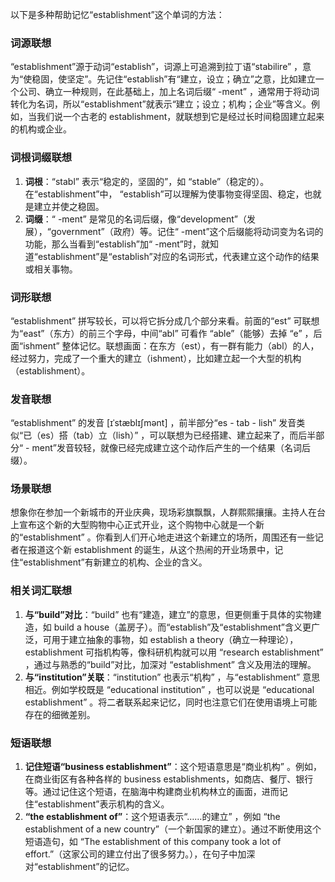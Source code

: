 以下是多种帮助记忆“establishment”这个单词的方法：

### 词源联想
“establishment”源于动词“establish”，词源上可追溯到拉丁语“stabilire” ，意为“使稳固，使坚定”。先记住“establish”有“建立，设立；确立”之意，比如建立一个公司、确立一种规则，在此基础上，加上名词后缀“ -ment” ，通常用于将动词转化为名词，所以“establishment”就表示“建立；设立；机构；企业”等含义。例如，当我们说一个古老的 establishment，就联想到它是经过长时间稳固建立起来的机构或企业。

### 词根词缀联想
1. **词根**：“stabl” 表示“稳定的，坚固的”，如 “stable”（稳定的）。在“establishment”中， “establish”可以理解为使事物变得坚固、稳定，也就是建立并使之稳固。
2. **词缀**：“ -ment” 是常见的名词后缀，像“development”（发展），“government”（政府）等。记住“ -ment”这个后缀能将动词变为名词的功能，那么当看到“establish”加“ -ment”时，就知道“establishment”是“establish”对应的名词形式，代表建立这个动作的结果或相关事物。

### 词形联想
“establishment” 拼写较长，可以将它拆分成几个部分来看。前面的“est” 可联想为“east”（东方）的前三个字母，中间“abl” 可看作 “able”（能够）去掉 “e” ，后面“ishment” 整体记忆。联想画面：在东方（est），有一群有能力（abl）的人，经过努力，完成了一个重大的建立（ishment），比如建立起一个大型的机构（establishment）。

### 发音联想
“establishment” 的发音 [ɪˈstæblɪʃmənt] ，前半部分“es - tab - lish” 发音类似“已（es）搭（tab）立（lish）” ，可以联想为已经搭建、建立起来了，而后半部分“ - ment”发音较轻，就像已经完成建立这个动作后产生的一个结果（名词后缀）。

### 场景联想
想象你在参加一个新城市的开业庆典，现场彩旗飘飘，人群熙熙攘攘。主持人在台上宣布这个新的大型购物中心正式开业，这个购物中心就是一个新的“establishment” 。你看到人们开心地走进这个新建立的场所，周围还有一些记者在报道这个新 establishment 的诞生，从这个热闹的开业场景中，记住“establishment”有新建立的机构、企业的含义。

### 相关词汇联想
1. **与“build”对比**：“build” 也有“建造，建立”的意思，但更侧重于具体的实物建造，如 build a house（盖房子）。而“establish”及“establishment”含义更广泛，可用于建立抽象的事物，如 establish a theory（确立一种理论），establishment 可指机构等，像科研机构就可以用 “research establishment” ，通过与熟悉的“build”对比，加深对 “establishment” 含义及用法的理解。
2. **与“institution”关联**：“institution” 也表示“机构” ，与“establishment” 意思相近。例如学校既是 “educational institution” ，也可以说是 “educational establishment” 。将二者联系起来记忆，同时也注意它们在使用语境上可能存在的细微差别。

### 短语联想
1. **记住短语“business establishment”**：这个短语意思是“商业机构” 。例如，在商业街区有各种各样的 business establishments，如商店、餐厅、银行等。通过记住这个短语，在脑海中构建商业机构林立的画面，进而记住“establishment”表示机构的含义。
2. **“the establishment of”**：这个短语表示“……的建立” ，例如 “the establishment of a new country”（一个新国家的建立）。通过不断使用这个短语造句，如 “The establishment of this company took a lot of effort.”（这家公司的建立付出了很多努力。），在句子中加深对“establishment”的记忆。 